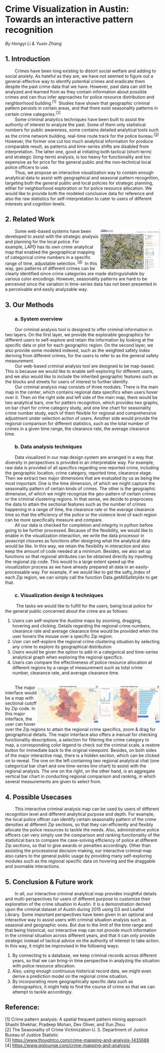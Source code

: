 # **Crime Visualization in Austin: <br>Towards an interactive pattern recognition**
*By Hongyi Li & Yuxin Zhang*
## 1. Introduction
&nbsp;&nbsp;&nbsp;&nbsp;&nbsp;&nbsp;&nbsp;&nbsp;Crimes have been long existing to distort social welfare and adding to social anxiety. As hateful as they are, we have not seemed to figure out a general-effective way to identify potential crimes and eradicate them despite the past crime data that we have. However, past data can still be analyzed and learned from as they contain information about possible crimes and can thus infer approaches for police resource distribution and neighborhood building.<sup>[1]</sup>&nbsp; Studies have shown that geographic criminal pattern persists in certain areas, and that there exist seasonality patterns in certain crime categories.<sup>[2]</sup>  
&nbsp;&nbsp;&nbsp;&nbsp;&nbsp;&nbsp;&nbsp;&nbsp;Some criminal analytics techniques have been built to assist the authority of interest to analyze the past. Some of them only statistical numbers for public awareness, some contains detailed analytical tools such as the crime network building, real-time route track for the police bureau.<sup>[[3](https://www.thoughtco.com/crime-mapping-and-analysis-1435686)]</sup>&nbsp; However, the former one cut too much analytical information for produce comparable result, as patterns and time-series shifts are disabled from interpretation. The latter one, good at initiating both tactical (short-term) and strategic (long-term) analysis, is too heavy for functionality and too expensive as for price for the general public and the non-technical local police officers to use.  
&nbsp;&nbsp;&nbsp;&nbsp;&nbsp;&nbsp;&nbsp;&nbsp;Thus, we propose an interactive visualization way to contain enough analytical data to assist with geographical and seasonal pattern recognition, targeting both the general public and local policies for strategic planning, either for neighborhood exploration or for police resource allocation. We would like to provide both the modeled conclusive data for reference and also the raw statistics for self-interpretation to cater to users of different interests and cognition levels.
## 2. Related Work
&nbsp;&nbsp;&nbsp;&nbsp;&nbsp;&nbsp;&nbsp;&nbsp;<img src="example_crime.png"
     alt="Markdown Monster icon"
     style="float: right; margin-right: 0px;width:200px" />Some web-based systems have been developed to assist with the strategic analysis and planning for the local police. For example, LAPD has its own crime analytical map that enabled the geographical mapping of categorical crime numbers in a specific range of time, adjustable selection. <sup>[[4](https://www.gislounge.com/crime-mapping-and-analysis/)]</sup>&nbsp; In this way, geo patterns of different crimes can be clearly identified since crime categories are made distinguishable by various color encodings. However, seasonality patterns are hard to be perceived since the variation in time-series data has not been presented in a perceivable and easily analyzable way.
## 3. Our Methods
### &nbsp;&nbsp;&nbsp;&nbsp;&nbsp;&nbsp;&nbsp;&nbsp;a. System overview
&nbsp;&nbsp;&nbsp;&nbsp;&nbsp;&nbsp;&nbsp;&nbsp;Our criminal analysis tool is designed to offer criminal information in two layers. On the first layer, we provide the explorable geographics for different users to self-explore and retain the information by looking at the specific data or plot for each geographic region. On the second layer, we also provide some modeled indexed, such as the weighted safety index deriving from different crimes, for the users to refer to as the general safety measurement.  
&nbsp;&nbsp;&nbsp;&nbsp;&nbsp;&nbsp;&nbsp;&nbsp;Our web-based criminal analysis tool are designed to be map-based. This is because we would like to enable self-exploring for different users, and we also would like to include the inherited geographic features such as the blocks and streets for users of interest to further identify.  
&nbsp;&nbsp;&nbsp;&nbsp;&nbsp;&nbsp;&nbsp;&nbsp;Our criminal analysis map consists of three modules. There is the main map in the center, which contains regional data specifics when users hover over it. Then on the right side and left side of the main map, there would be two analytical bars, one for pattern recognition, which provides two graphs, on bar chart for crime category study, and one line chart for seasonality crime number study, each of them flexible for regional and comprehensive adjustment under selection action of users. Another side would provide the regional comparison for different statistics, such as the total number of crimes in a given time range, the clearance rate, the average clearance time.
### &nbsp;&nbsp;&nbsp;&nbsp;&nbsp;&nbsp;&nbsp;&nbsp;b. Data analysis techniques
&nbsp;&nbsp;&nbsp;&nbsp;&nbsp;&nbsp;&nbsp;&nbsp;Data visualized in our map design system are arranged in a way that diversity in perspectives is provided in an interpretable way. For example, raw data is provided of all specifics regarding one reported crime, including the geographic location, crime category, reported time, clearance stage. Then we extract two major dimensions that are evaluated by us as being the most important. One is the time dimension, of which we might capture the seasonality pattern of certain kinds of crimes. The other is the geographic dimension, of which we might recognize the geo-pattern of certain crimes or the criminal clustering regions. In that sense, we decide to preprocess the data to attain the sectional features such as the number of crimes happening in a range of time, the clearance rate or the average clearance time so that the efficiency of the police or the violence level of each region can be more specifically measure and compare.  
&nbsp;&nbsp;&nbsp;&nbsp;&nbsp;&nbsp;&nbsp;&nbsp;All our  data is checked for completion and integrity in python before going to be further processed. Because of the flexibility, we would like to enable in the visualization interaction, we write the data processor in javascript closures as functions after designing what the analytical data would be like. In this way, we retain the flexibility in interaction and also keep the amount of code needed at a minimum. Besides, we also set up functions so that regional attributes can be obtained directly by inputting the regional zip code. This would to a large extent speed up the visualization process as we have already prepared all data in an easily-processable way. For example, if we would like to get the safty_Index of each Zip region, we can simply call the function Data.getAllSafetyIdx to get that. 
### &nbsp;&nbsp;&nbsp;&nbsp;&nbsp;&nbsp;&nbsp;&nbsp;c. Visualization design & techniques
&nbsp;&nbsp;&nbsp;&nbsp;&nbsp;&nbsp;&nbsp;&nbsp; The tasks we would like to fulfill for the users, being local police for the general public concerned about the crime are as follows:
1. Users can self-explore the Austine maps by zooming, dragging, hovering and clicking. Details regarding the regional crime numbers, clearance rate and average clearance time would be provided when the user hovers the mouse over a specific Zip region.
2. User can self-explore the regional crime clustering situation by selecting any crime to explore its geographical distribution
3. Users would be given the option to add-in a categorical and time-series analytical graph when exploring the regional specifics. 
4. Users can compare the effectiveness of police resource allocation at different regions by a range of measurement such as total crime number, clearance rate, and average clearance time.

<br>&nbsp;&nbsp;&nbsp;&nbsp;&nbsp;&nbsp;&nbsp;&nbsp;<img src="interface2.png"
     alt="Markdown Monster icon"
     style="float: right; margin-right: 0px;width:200px" /><img src="interface1.png"
     alt="Markdown Monster icon"
     style="float: right; margin-right: 0px;width:200px" />The major interface would be a map with sectional cutoff by Zip code. In this major interface, the user can hover over the Zip regions to attain the regional crime specifics, zoom & drag for geographical details. The major interface also offers a manual for checking functionality descriptions, a selection for filtering the crime category to map, a corresponding color legend to check out the criminal scale, a restore button for immediate back to the original viewpoint. Besides, on both sides of the major interactive map, there is a hidden section, which can be clicked on to reveal. The one on the left containing two regional analytical chat (one categorical bar chart and one time-series line chart) to assist with the regional analysis. The one on the right, on the other hand, is an aggregate vertical bar chart in conducting regional comparison and ranking, in which several measurements are given to select from.

## 4. Possible Usecases
&nbsp;&nbsp;&nbsp;&nbsp;&nbsp;&nbsp;&nbsp;&nbsp;This interactive criminal analysis map can be used by users of different recognition level and different analytical purpose and depth. For example, the local police officer can identify certain seasonality pattern of the crime densities at different Zip sections, so that they can efficiently and flexibly allocate the police resources to tackle the needs. Also, administrative police officers can very simply use the comparison and ranking functionality of the statistical bars to compare the case-solving efficiency of police at different Zip sections, so that to give awards or penalties accordingly. Other than assisting the processional decision-making, our interactive criminal map also caters to the general public usage by providing many self-exploring modules such as the regional specific data on hovering and the draggable and zoomable interactions.


## 5. Conclusion & Future work
&nbsp;&nbsp;&nbsp;&nbsp;&nbsp;&nbsp;&nbsp;&nbsp;In all, our interactive criminal analytical map provides insightful details and multi-perspectives for users of different purpose to customize their exploration of the crime situation in Austin. It is a demonstration derived upon the criminal dataset of Austin during 2015 using D3  and Leaflet Library. Some important perspectives have been given in an optional and interactive way to assist users with criminal situation analysis such as seasonal and geographic ones. But due to the limit of the time range and that being historical, our interactive map can not provide much information in the criminal situation across different years, and that it can only provide strategic instead of tactical advice on the authority of interest to take action. In this way, it might be improvised in the following ways:
1. By connecting to a database, we keep criminal records across different years, so that we can bring-in time perspective in analyzing the situation with police resource allocation.
2. Also, using enough continuous historical record data, we might even derive a prediction model on the regional crime situation.
3. By incorporating more geographically specific data such as demographics, it might help to find the course of crime so that we can attempt to tackle accordingly.



## Reference: 
[1] Crime pattern analysis: A spatial frequent pattern mining approach Shashi Shekhar, Pradeep Mohan, Dev Oliver, and Xun Zhou  
[2] The Seasonality of Crime Victimization  U. S. Department of Justice Bureau of Justice Statistic  
[3] https://www.thoughtco.com/crime-mapping-and-analysis-1435686  
[4] https://www.gislounge.com/crime-mapping-and-analysis/






